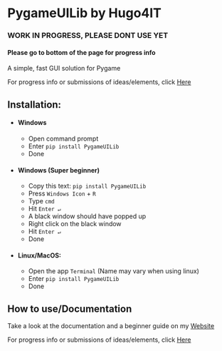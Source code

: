 # PygameUILib by Hugo4IT
### WORK IN PROGRESS, PLEASE DONT USE YET
#### Please go to bottom of the page for progress info
A simple, fast GUI solution for Pygame

For progress info or submissions of ideas/elements, click [Here](https://trello.com/b/9dwC0kAZ/pygameuilib-pygameanimationlib)

## Installation:
- #### Windows
  - Open command prompt
  - Enter `pip install PygameUILib`
  - Done
- #### Windows (Super beginner)
  - Copy this text: `pip install PygameUILib`
  - Press `Windows Icon` + `R`
  - Type `cmd`
  - Hit `Enter ↵`
  - A black window should have popped up
  - Right click on the black window
  - Hit `Enter ↵`
  - Done
- #### Linux/MacOS:
  - Open the app `Terminal` (Name may vary when using linux)
  - Enter `pip install PygameUILib`
  - Done

## How to use/Documentation
Take a look at the documentation and a beginner guide on my [Website](https://Hugo4IT.com/PygameUILib)

For progress info or submissions of ideas/elements, click [Here](https://trello.com/b/9dwC0kAZ/pygameuilib-pygameanimationlib)

